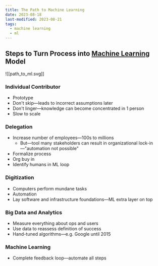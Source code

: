 ```yaml
---
title: The Path to Machine Learning
date: 2023-08-18
last-modified: 2023-08-21
tags:
  - machine learning
  - ml
---
```


## Steps to Turn Process into [Machine Learning](Machine%20Learning.md) Model

![[path_to_ml.svg]]

### Individual Contributor

- Prototype
- Don't skip—leads to incorrect assumptions later
- Don't linger—knowledge can become concentrated in 1 person
- Slow to scale

### Delegation

- Increase number of employees—100s to millions
	- But—tool many stakeholders can result in organizational lock-in—"automation not possible"
- Formalize process
- Org buy in
- Identify humans in ML loop

### Digitization

- Computers perform mundane tasks
- Automation
- Lay software and infrastructure foundations—ML extra layer on top

### Big Data and Analytics

- Measure everything about ops and users
- Use data to reassess definition of success
- Hand-tuned algorithms—e.g. Google until 2015

### Machine Learning

- Complete feedback loop—automate all steps

